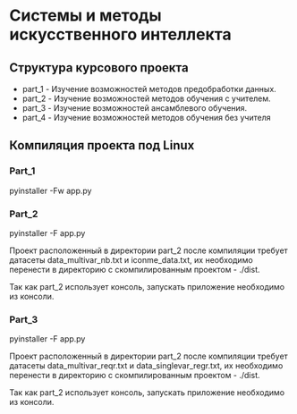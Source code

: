 # Системы и методы искусственного интеллекта
## Структура курсового проекта 
+ part_1 - Изучение возможностей методов предобработки данных.
+ part_2 - Изучение возможностей методов обучения с учителем.
+ part_3 - Изучение возможностей ансамблевого обучения.
+ part_4 - Изучение возможностей методов обучения без учителя

## Компиляция проекта под Linux
### Part_1
pyinstaller -Fw app.py

### Part_2
pyinstaller -F app.py

Проект расположенный в директории part_2 после компиляции требует датасеты data_multivar_nb.txt и iconme_data.txt, их необходимо перенести в директорию с скомпилированным проектом - ./dist.

Так как part_2 использует консоль, запускать приложение необходимо из консоли.

### Part_3

pyinstaller -F app.py

Проект расположенный в директории part_2 после компиляции требует датасеты data_multivar_reqr.txt и data_singlevar_regr.txt, их необходимо перенести в директорию с скомпилированным проектом - ./dist.

Так как part_2 использует консоль, запускать приложение необходимо из консоли.